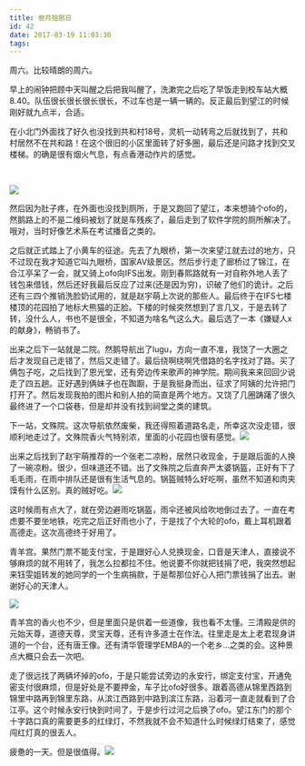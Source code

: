 ```yaml
---
title: 叁月拾捌日
id: 42
date: 2017-03-19 11:03:30
tags:
---
```


周六。比较晴朗的周六。

早上的闹钟把顾中天叫醒之后把我叫醒了，洗漱完之后吃了早饭走到校车站大概8.40。队伍很长很长很长很长，不过车也是一辆一辆的。反正最后到望江的时候刚好就九点半，合适。

在小北门外面找了好久也没找到共和村18号，灵机一动转弯之后就找到了，共和村居然不在共和路！在这个很旧的小区里面转了好多圈，最后还是问路才找到交叉楼梯。的确是很有烟火气息，有点香港动作片的感觉。

&nbsp;

![](http://eremite-1252628011.cossh.myqcloud.com/wp-content/uploads/2017/03/2017-03-19-05.49.47-1.jpg)

然后因为肚子疼，在外面也没找到厕所，于是又跑回了望江，本来想骑个ofo的，然鹅路上的不是二维码被划了就是车残疾了，最后走到了软件学院的厕所解决了。哦对，当时好像艺术系在考试播音之类的。

之后就正式踏上了小黄车的征途。先去了九眼桥，第一次来望江就去过的地方，只不过现在我才知道它叫九眼桥，国家AV级景区。然后步行走了廊桥过了锦江，在合江亭呆了一会，就又骑上ofo向IFS出发。刚到春熙路就有一对自称外地人丢了钱包来借钱，然后还好我最后反应了过来(还是因为穷)，识破了他们的诡计。之后还有三四个推销洗脸奶试用的，就是赵宇萌上次说的那些人。最后终于在IFS七楼楼顶的花园拍了地标大熊猫的正脸。下楼的时候突然想到了言几又，于是去转了转，没什么人，书也不是很全，不知道为啥名气这么大。最后选了一本《嫌疑人x的献身》，畅销书了。

出来之后下一站就是二院。然鹅导航出了lugu，方向一直不准，我饶了一大圈之后才发现自己走错了，然后又走错了。最后绕啊绕啊凭借路的名字找对了路。买了俩包子吃，之后找到了恩光堂，还有旁边传来歌声的神学院。期间我来来回回少说走了四五趟。正好遇到俩妹子也在踟蹰，于是我挺身而出，征求了阿姨的允许把门打开了。然后发现我拍的图片和别人拍的简直是两个地方。又饶了几圈踌躇了很久最终进了一个口袋巷，但是却并没有找到祠堂之类的建筑。

下一站，文殊院。这次导航依然废柴，我还得照着道路名走，所幸这次没走错，很顺利地走过了。文殊院香火气特别浓，里面的小花园也很有感觉。![](http://eremite-1252628011.cossh.myqcloud.com/wp-content/uploads/2017/03/20170318_141114.jpg)

出来之后找到了赵宇萌推荐的一个张老二凉粉，居然只收现金，于是跟后面的人换了一碗凉粉。很少，但味道还不错。出了文殊院之后直奔严太婆锅盔，正好有下了毛毛雨，在雨中排队还是很有生活气息的。锅盔贼特么好吃啊，虽然不知道和肉夹馍有什么区别。真的贼好吃。![](http://eremite-1252628011.cossh.myqcloud.com/wp-content/uploads/2017/03/20170318_143355.jpg)

这时候雨有点大了，就在旁边避雨吃锅盔，雨伞还被风给吹地倒过去了。一直在考虑要不要坐地铁，吃完之后正好雨也小了，于是找了个大轮的ofo，戴上耳机跟着高德走。这次高德终于好用了。

青羊宫。果然门票不能支付宝，于是跟好心人兑换现金，口音是天津人，直接说不够麻烦的就不用转了，我怎么拉都拉不住。他说要不你就把钱捐了吧，我突然想起来钰雯姐转发的她同学的一个生病捐款，于是帮那位好心人把门票钱捐了出去。谢谢好心的天津人。

![](http://eremite-1252628011.cossh.myqcloud.com/wp-content/uploads/2017/03/2017-03-19-05.49.37-1.jpg)

青羊宫的香火也不少，但是里面只是供着一些道像，我也看不太懂。三清殿是供的元始天尊，道德天尊，灵宝天尊，还有许多道士在作法。往里走是太上老君现身讲道的一个台，还有唐王像。还有清华管理学EMBA的一个老乡...之类的会。这种景点大概只会去一次吧。

走了很远找了两辆坏掉的ofo，于是只能尝试旁边的永安行，绑定支付宝，开通免密支付很麻烦，但是好处是不要押金，车子比ofo好很多。跟着高德从锦里西路到锦里中路再到锦里东路，从滨江西路到中路到滨江东路，沿着河一直走就看到了合江亭。这个时候永安行快到时间了，于是步行过河之后换了ofo。望江东门的那个十字路口真的需要更多的红绿灯，不然我就不会不知道什么时候绿灯结束了，感觉闯红灯真的很丢人。

疲惫的一天。但是很值得。![](http://eremite-1252628011.cossh.myqcloud.com/wp-content/uploads/2017/03/20170318_181629.png)